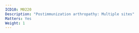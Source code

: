 ```yaml
---
ICD10: M0220
Description: "Postimmunization arthropathy: Multiple sites"
Matters: Yes
Weight: 1
---
```

